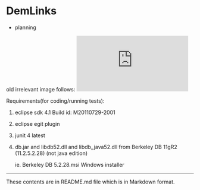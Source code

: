 DemLinks
=============

- planning

old irrelevant image follows:
![very old image from cvs/svn rev. 102](http://sourceforge.net/dbimage.php?id=85462)


Requirements(for coding/running tests):

1. eclipse sdk 4.1 Build id: M20110729-2001

2. eclipse egit plugin

3. junit 4 latest

4. db.jar and libdb52.dll and libdb_java52.dll from Berkeley DB 11gR2 (11.2.5.2.28) (not java edition)

	ie. Berkeley DB 5.2.28.msi Windows installer


------------------

These contents are in README.md file which is in Markdown format. 